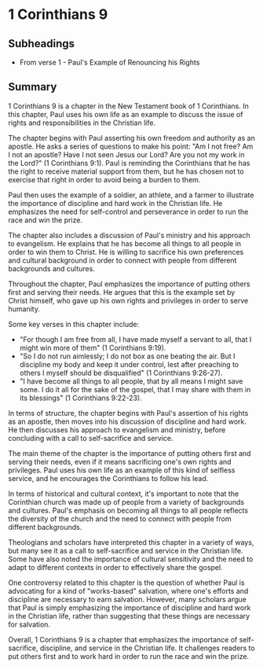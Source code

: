 # 1 Corinthians 9

## Subheadings

* From verse 1 - Paul's Example of Renouncing his Rights

## Summary

1 Corinthians 9 is a chapter in the New Testament book of 1 Corinthians. In this chapter, Paul uses his own life as an example to discuss the issue of rights and responsibilities in the Christian life. 

The chapter begins with Paul asserting his own freedom and authority as an apostle. He asks a series of questions to make his point: "Am I not free? Am I not an apostle? Have I not seen Jesus our Lord? Are you not my work in the Lord?" (1 Corinthians 9:1). Paul is reminding the Corinthians that he has the right to receive material support from them, but he has chosen not to exercise that right in order to avoid being a burden to them. 

Paul then uses the example of a soldier, an athlete, and a farmer to illustrate the importance of discipline and hard work in the Christian life. He emphasizes the need for self-control and perseverance in order to run the race and win the prize. 

The chapter also includes a discussion of Paul's ministry and his approach to evangelism. He explains that he has become all things to all people in order to win them to Christ. He is willing to sacrifice his own preferences and cultural background in order to connect with people from different backgrounds and cultures. 

Throughout the chapter, Paul emphasizes the importance of putting others first and serving their needs. He argues that this is the example set by Christ himself, who gave up his own rights and privileges in order to serve humanity. 

Some key verses in this chapter include: 
- "For though I am free from all, I have made myself a servant to all, that I might win more of them" (1 Corinthians 9:19).
- "So I do not run aimlessly; I do not box as one beating the air. But I discipline my body and keep it under control, lest after preaching to others I myself should be disqualified" (1 Corinthians 9:26-27).
- "I have become all things to all people, that by all means I might save some. I do it all for the sake of the gospel, that I may share with them in its blessings" (1 Corinthians 9:22-23).

In terms of structure, the chapter begins with Paul's assertion of his rights as an apostle, then moves into his discussion of discipline and hard work. He then discusses his approach to evangelism and ministry, before concluding with a call to self-sacrifice and service. 

The main theme of the chapter is the importance of putting others first and serving their needs, even if it means sacrificing one's own rights and privileges. Paul uses his own life as an example of this kind of selfless service, and he encourages the Corinthians to follow his lead. 

In terms of historical and cultural context, it's important to note that the Corinthian church was made up of people from a variety of backgrounds and cultures. Paul's emphasis on becoming all things to all people reflects the diversity of the church and the need to connect with people from different backgrounds. 

Theologians and scholars have interpreted this chapter in a variety of ways, but many see it as a call to self-sacrifice and service in the Christian life. Some have also noted the importance of cultural sensitivity and the need to adapt to different contexts in order to effectively share the gospel. 

One controversy related to this chapter is the question of whether Paul is advocating for a kind of "works-based" salvation, where one's efforts and discipline are necessary to earn salvation. However, many scholars argue that Paul is simply emphasizing the importance of discipline and hard work in the Christian life, rather than suggesting that these things are necessary for salvation. 

Overall, 1 Corinthians 9 is a chapter that emphasizes the importance of self-sacrifice, discipline, and service in the Christian life. It challenges readers to put others first and to work hard in order to run the race and win the prize.